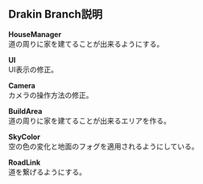 ## Drakin Branch説明
  
**HouseManager**  
道の周りに家を建てることが出来るようにする。  
  
**UI**  
 UI表示の修正。  
  
**Camera**  
 カメラの操作方法の修正。  
  
**BuildArea**  
 道の周りに家を建てることが出来るエリアを作る。
  
**SkyColor**  
 空の色の変化と地面のフォグを適用されるようにしている。  

**RoadLink**  
 道を繋げるようにする。  
